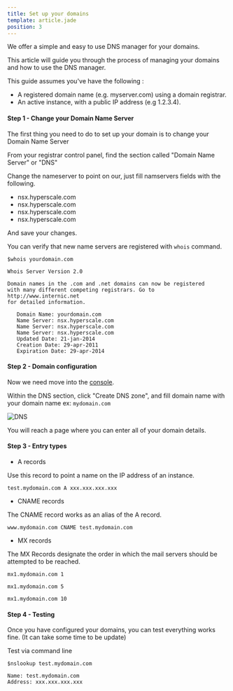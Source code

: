 ```yaml
---
title: Set up your domains
template: article.jade
position: 3
---
```


We offer a simple and easy to use DNS manager for your domains.

This article will guide you through the process of managing your domains and how to use the DNS manager.

This guide assumes you've have the following :

- A registered domain name (e.g. myserver.com) using a domain registrar.
- An active instance, with a public IP address (e.g 1.2.3.4).

#### Step 1 - Change your Domain Name Server

The first thing you need to do to set up your domain is to change your Domain Name Server

From your registrar control panel, find the section called "Domain Name Server" or "DNS"

Change the nameserver to point on our, just fill namservers fields with the following.

- nsx.hyperscale.com
- nsx.hyperscale.com
- nsx.hyperscale.com
- nsx.hyperscale.com

And save your changes.

You can verify that new name servers are registered with `whois` command.

```
$whois yourdomain.com

Whois Server Version 2.0

Domain names in the .com and .net domains can now be registered
with many different competing registrars. Go to http://www.internic.net
for detailed information.

   Domain Name: yourdomain.com
   Name Server: nsx.hyperscale.com
   Name Server: nsx.hyperscale.com
   Name Server: nsx.hyperscale.com
   Updated Date: 21-jan-2014
   Creation Date: 29-apr-2011
   Expiration Date: 29-apr-2014
```

#### Step 2 - Domain configuration

Now we need move into the [console](https://console.cloud.online.net).

Within the DNS section, click "Create DNS zone", and fill domain name with your domain name ex: `mydomain.com`

![DNS](../imgs/img_tmp_dns.png "Temporaire")

You will reach a page where you can enter all of your domain details.

#### Step 3 - Entry types

- A records

Use this record to point a name on the IP address of an instance.

`test.mydomain.com A xxx.xxx.xxx.xxx`

- CNAME records

The CNAME record works as an alias of the A record.

`www.mydomain.com CNAME test.mydomain.com`

- MX records

The MX Records designate the order in which the mail servers should be attempted to be reached.

`mx1.mydomain.com 1`

`mx1.mydomain.com 5`

`mx1.mydomain.com 10`

#### Step 4 - Testing

Once you have configured your domains, you can test everything works fine. (It can take some time to be update)

Test via command line

```
$nslookup test.mydomain.com

Name: test.mydomain.com
Address: xxx.xxx.xxx.xxx
```


